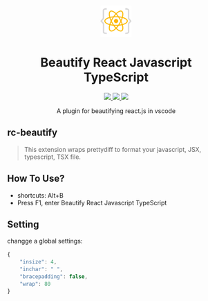 <div align="center">
    <a href="https://github.com/hatedMe/rc-beautify">
        <img src="https://github.com/hatedMe/rc-beautify/raw/master/res/logo.png">
    </a>
    <h1>Beautify React Javascript TypeScript</h1>
    <div>
        <a href="https://marketplace.visualstudio.com/items?itemName=Atom.rc-beautify#qna">
            <img src="https://img.shields.io/vscode-marketplace/v/Atom.rc-beautify.svg?style=flat-square" />
        </a>
        <a href="https://marketplace.visualstudio.com/items?itemName=Atom.rc-beautify#qna">
            <img src="https://img.shields.io/vscode-marketplace/r/Atom.rc-beautify.svg?style=flat-square" />
        </a>
        <a href="https://marketplace.visualstudio.com/items?itemName=Atom.rc-beautify#qna">
            <img src="https://img.shields.io/vscode-marketplace/d/Atom.rc-beautify.svg?style=flat-square" />
        </a>
    </div>
    <p>A plugin for beautifying react.js in vscode</p>
</div>

## rc-beautify
> This extension wraps prettydiff to format your javascript, JSX, typescript, TSX file.

## How To Use?
- shortcuts: Alt+B
- Press F1, enter Beautify React Javascript TypeScript

## Setting 
changge a global settings:
```javascript
{
    "insize": 4,
    "inchar": " ",
    "bracepadding": false,
    "wrap": 80
}
 ```

